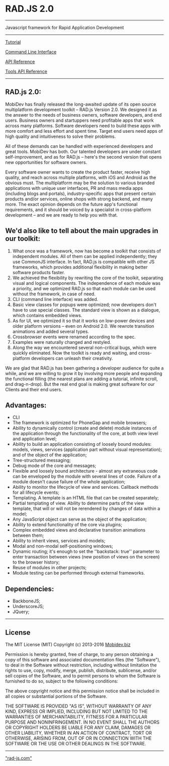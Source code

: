 RAD.JS 2.0
======
***

Javascript framework for Rapid Application Development

---

[Tutorial](docs/tutorial.md)

<!--- [Developer Guide](guide.md) --->

[Command Line Interface](docs/cli.md)

[API Reference](docs/documentation.md)

[Tools API Reference](docs/tools.md)

<!--- [Examples](examples.md) --->

---

RAD.js 2.0:
---

MobiDev has finally released the long-awaited update of its open source multiplatform development toolkit – RAD.js Version 2.0. We designed it as the answer to the needs of business owners, software developers, and end users. Business owners and startuppers need profitable apps that work across many platforms. Software developers need to build these apps with more comfort and less effort and spent time. Target end users need apps of high quality and intuitiveness to solve their problems.

All of these demands can be handled with experienced developers and great tools. MobiDev has both. Our talented developers are under constant self-improvement, and as for RAD.js – here's the second version that opens new opportunities for software owners.

Every software owner wants to create the product faster, receive high quality, and reach across multiple platforms, with iOS and Android as the obvious must. The multiplatform may be the solution to various branded applications with unique user interfaces, PR and mass media apps (including blogs and portals), industry-specific apps that present certain products and/or services, online shops with strong backend, and many more. The exact opinion depends on the future app's functional requirements, and it should be voiced by a specialist in cross-platform development – and we are ready to help you with that.

We'd also like to tell about the main upgrades in our toolkit:
---

  1. What once was a framework, now has become a toolkit that consists of independent modules. All of them can be applied independently; they use CommonJS interface. In fact, RAD.js is compatible with other JS frameworks, which provides additional flexibility in making better software products faster.
  2. We achieved the flexibility by rewriting the core of the toolkit, separating visual and logical components. The independence of each module was a priority, and we optimized RAD.js so that each module can be used without the framework, in case of need.
  3. CLI (command line interface) was added.
  4. Basic view classes for popups were optimized; now developers don't have to use special classes. The standard view is shown as a dialogue, which contains embedded views.
  5. As for UI, we optimized it so that it works on low-power devices and older platform versions – even on Android 2.0. We rewrote transition animations and added several types.
  6. Crossbrowser events were renamed according to the spec.
  7. Examples were naturally changed and restyled.
  8. Along the way we encountered several non-critical bugs, which were quickly eliminated. Now the toolkit is ready and waiting, and cross-platform developers can unleash their creativity.

We are glad that RAD.js has been gathering a developer audience for quite a while, and we are willing to grow it by involving more people and expanding the functional filling (the nearest plans are adding a tutorial, infinite scroll, and drag-n-drop). But the real end goal is making great software for our Clients and their end users.

Advantages:
---

  - CLI
  - The framework is optimized for PhoneGap and mobile browsers;
  - Ability to dynamically control (create and delete) module instances of the application through the functionality of the core, at both view level and application level;
  - Ability to build an application consisting of loosely bound modules: models, views, services (application part without visual representation); and of the object of the application;
  - Tree-structured messaging;
  - Debug mode of the core and messages;
  - Flexible and loosely bound architecture - almost any extraneous code can be enveloped by the module with several lines of code. Failure of a module doesn't cause failure of the whole application;
  - Ability to monitor the lifecycle of view and services. Callback methods for all lifecycle events;
  - Templating. A template is an HTML file that can be created separately;
  - Partial templating of view. Ability to determine parts of the view template, that will or will not be rerendered by changes of data within a model;
  - Any JavaScript object can serve as the object of the application;
  - Ability to extend functionality of the core via plugins;
  - Complex embedded views and declarative transition animations between them;
  - Ability to inherit views, services and models;
  - Modal and non-modal self-positioning windows;
  - Dynamic routing; it's enough to set the ''backstack: true'' parameter to enter transaction between views (new position of views on the screen) to the browser history;
  - Reuse of modules in other projects;
  - Module testing can be performed through external frameworks.

Dependencies:
---

  - BackboneJS;
  - UnderscoreJS;
  - JQuery;

***
License
---

The MIT License (MIT)
Copyright (c) 2013-2016 [Mobidev.biz](https://mobidev.biz/)

Permission is hereby granted, free of charge, to any person obtaining a copy of this software and associated documentation files (the "Software"), to deal in the Software without restriction, including without limitation the rights to use, copy, modify, merge, publish, distribute, sublicense, and/or sell copies of the Software, and to permit persons to whom the Software is furnished to do so, subject to the following conditions:

The above copyright notice and this permission notice shall be included in all copies or substantial portions of the Software.

THE SOFTWARE IS PROVIDED "AS IS", WITHOUT WARRANTY OF ANY KIND, EXPRESS OR IMPLIED, INCLUDING BUT NOT LIMITED TO THE WARRANTIES OF MERCHANTABILITY, FITNESS FOR A PARTICULAR PURPOSE AND NONINFRINGEMENT. IN NO EVENT SHALL THE AUTHORS OR COPYRIGHT HOLDERS BE LIABLE FOR ANY CLAIM, DAMAGES OR OTHER LIABILITY, WHETHER IN AN ACTION OF CONTRACT, TORT OR OTHERWISE, ARISING FROM, OUT OF OR IN CONNECTION WITH THE SOFTWARE OR THE USE OR OTHER DEALINGS IN THE SOFTWARE.

***
["rad-js.com"](http://rad-js.com/ "rad-js.com") 
